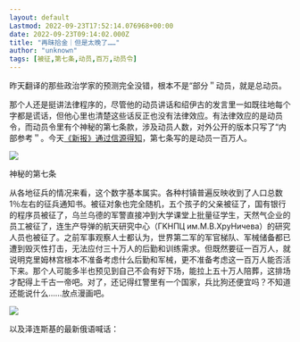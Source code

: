 ```yaml
---
layout: default
Lastmod: 2022-09-23T17:52:14.076968+00:00
date: 2022-09-23T09:14:02.000Z
title: "再昧拾金｜但是太晚了……"
author: "unknown"
tags: [被征,第七条,动员,百万,动员令]
---
```


昨天翻译的那些政治学家的预测完全没错，根本不是“部分＂动员，就是总动员。

那个人还是挺讲法律程序的，尽管他的动员讲话和绍伊古的发言里一如既往地每个字都是谎话，但他心里也清楚这些话反正也没有法律效应。有法律效应的是动员令，而动员令里有个神秘的第七条款，涉及动员人数，对外公开的版本只写了“内部参考＂。今天[《新报》通过信源得知](https://novayagazeta.eu/articles/2022/09/22/kremlin-source-hidden-article-in-putins-mobilisation-order-allows-russia-to-draft-one-million-people-news)，第七条写的是动员一百万人。

![](https://images.weserv.nl/?url=https%3A//chinadigitaltimes.net/chinese/files/2022/09/77.jpg)

神秘的第七条

从各地征兵的情况来看，这个数字基本属实。各种村镇普遍反映收到了人口总数1％左右的征兵通知书。被征对象也完全随机，五个孩子的父亲被征了，国有银行的程序员被征了，乌兰乌德的军警直接冲到大学课堂上批量征学生，天然气企业的员工被征了，连生产导弹的航天研究中心（ГKHПЦ им.M.B.XpyHичeвa）的研究人员也被征了。之前军事观察人士都认为，世界第二军的军官梯队、军械储备都已遭到毁灭性打击，无法应付三十万人的后勤和训练需求。但既然要征一百万人，就说明克里姆林宫根本不准备考虑什么后勤和军械，更不准备考虑这一百万人能否活下来。那个人可能多半也预见到自己不会有好下场，能拉上五十万人陪葬，这排场才配得上千古一帝吧。对了，还记得红警里有一个国家，兵比狗还便宜吗？不知道还能说什么……放点漫画吧。

![](https://images.weserv.nl/?url=https%3A//chinadigitaltimes.net/chinese/files/2022/09/87-scaled.jpg)

以及泽连斯基的最新俄语喊话：

